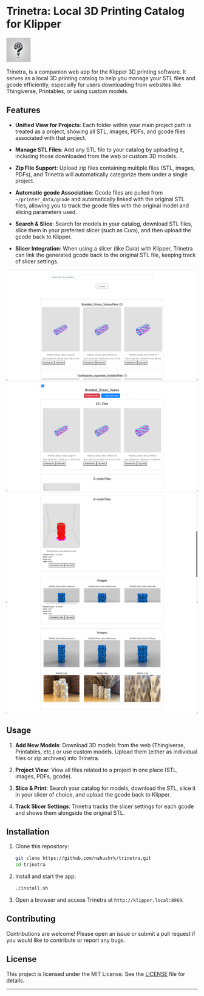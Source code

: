 # Trinetra: Local 3D Printing Catalog for Klipper

<img src="static/images/trinetra.jpeg" alt="Trinetra">

Trinetra, is a companion web app for the Klipper 3D printing software. It serves as a local 3D printing catalog to help you manage your STL files and gcode efficiently, especially for users
downloading from websites like Thingiverse, Printables, or using custom models.

## Features

- **Unified View for Projects**: Each folder within your main project path is treated as a project, showing all STL, images, PDFs, and gcode files associated with that project.

- **Manage STL Files**: Add any STL file to your catalog by uploading it, including those downloaded from the web or custom 3D models.

- **Zip File Support**: Upload zip files containing multiple files (STL, images, PDFs), and Trinetra will automatically categorize them under a single project.

- **Automatic gcode Association**: Gcode files are pulled from `~/printer_data/gcode` and automatically linked with the original STL files, allowing you to track the gcode files with the original
  model and slicing parameters used.

- **Search & Slice**: Search for models in your catalog, download STL files, slice them in your preferred slicer (such as Cura), and then upload the gcode back to Klipper.

- **Slicer Integration**: When using a slicer (like Cura) with Klipper, Trinetra can link the generated gcode back to the original STL file, keeping track of slicer settings.

<img src="static/images/screenshot_1.png" alt="Homepage shows all stl files in all folders">
<img src="static/images/screenshot_2.png" alt="Folder view shows all stl files in the folder">
<img src="static/images/screenshot_3.png" alt="Folder view shows associated gcode files">
<img src="static/images/screenshot_4.png" alt="Folder view shows associated image and PDF files">

## Usage

1. **Add New Models**: Download 3D models from the web (Thingiverse, Printables, etc.) or use custom models. Upload them (either as individual files or zip archives) into Trinetra.

2. **Project View**: View all files related to a project in one place (STL, images, PDFs, gcode).

3. **Slice & Print**: Search your catalog for models, download the STL, slice it in your slicer of choice, and upload the gcode back to Klipper.

4. **Track Slicer Settings**: Trinetra tracks the slicer settings for each gcode and shows them alongside the original STL.

## Installation

1. Clone this repository:

    ```bash
    git clone https://github.com/nahushrk/trinetra.git
    cd trinetra
    ```

2. Install and start the app:

    ```bash
    ./install.sh
    ```


3. Open a browser and access Trinetra at `http://klipper.local:8969`.

## Contributing

Contributions are welcome! Please open an issue or submit a pull request if you would like to contribute or report any bugs.

## License

This project is licensed under the MIT License. See the [LICENSE](LICENSE) file for details.

---
